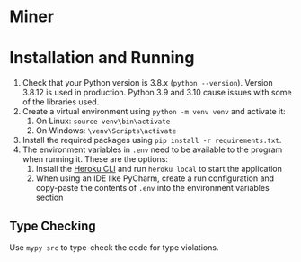 # Miner

# Installation and Running

1. Check that your Python version is 3.8.x (```python --version```). Version 3.8.12 is used in production. Python 3.9 and 3.10 cause issues with some of the libraries used.
2. Create a virtual environment using ```python -m venv venv``` and activate it:
   1. On Linux: ```source venv\bin\activate```
   2. On Windows: ```\venv\Scripts\activate```
3. Install the required packages using ```pip install -r requirements.txt```.
4. The environment variables in ```.env``` need to be available to the program when running it. These are the options:
   1. Install the [Heroku CLI](https://devcenter.heroku.com/articles/heroku-cli) and run ```heroku local``` to start the application
   2. When using an IDE like PyCharm, create a run configuration and copy-paste the contents of ```.env``` into the environment variables section

## Type Checking

Use ```mypy src``` to type-check the code for type violations.
